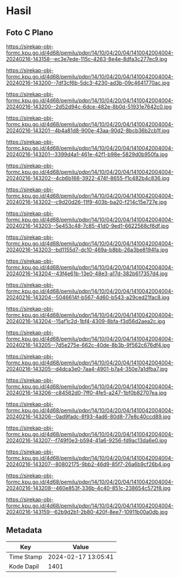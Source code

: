 # Hasil

## Foto C Plano

https://sirekap-obj-formc.kpu.go.id/4d68/pemilu/pdpr/14/10/04/20/04/1410042004004-20240216-143158--ec3e7ede-115c-4263-8e4e-8dfa3c277ec9.jpg

https://sirekap-obj-formc.kpu.go.id/4d68/pemilu/pdpr/14/10/04/20/04/1410042004004-20240216-143200--7df3cf6b-5dc3-4230-ad3b-09c4641770ac.jpg

https://sirekap-obj-formc.kpu.go.id/4d68/pemilu/pdpr/14/10/04/20/04/1410042004004-20240216-143200--2d52d94c-6dce-482e-8b0d-51931e7642c0.jpg

https://sirekap-obj-formc.kpu.go.id/4d68/pemilu/pdpr/14/10/04/20/04/1410042004004-20240216-143201--4b4a81d8-900e-43aa-90d2-8bcb36b2cb1f.jpg

https://sirekap-obj-formc.kpu.go.id/4d68/pemilu/pdpr/14/10/04/20/04/1410042004004-20240216-143201--3399d4a1-461e-42f1-b98e-5829d0b950fa.jpg

https://sirekap-obj-formc.kpu.go.id/4d68/pemilu/pdpr/14/10/04/20/04/1410042004004-20240216-143202--4cb6b168-3922-474f-8655-f1c482b4c836.jpg

https://sirekap-obj-formc.kpu.go.id/4d68/pemilu/pdpr/14/10/04/20/04/1410042004004-20240216-143202--c9d20d26-11f9-403b-ba20-f214c15e727e.jpg

https://sirekap-obj-formc.kpu.go.id/4d68/pemilu/pdpr/14/10/04/20/04/1410042004004-20240216-143203--5e453c48-7c85-41d0-9ed1-6622568cf6df.jpg

https://sirekap-obj-formc.kpu.go.id/4d68/pemilu/pdpr/14/10/04/20/04/1410042004004-20240216-143203--bd1155d7-dc10-469a-b8bb-26a3be8194fa.jpg

https://sirekap-obj-formc.kpu.go.id/4d68/pemilu/pdpr/14/10/04/20/04/1410042004004-20240216-143204--43f4e61b-13e0-48e3-a17d-382b617357d4.jpg

https://sirekap-obj-formc.kpu.go.id/4d68/pemilu/pdpr/14/10/04/20/04/1410042004004-20240216-143204--5046614f-b567-4d60-b543-a29ced21fac8.jpg

https://sirekap-obj-formc.kpu.go.id/4d68/pemilu/pdpr/14/10/04/20/04/1410042004004-20240216-143204--15af1c2d-1bf4-4309-8bfa-f3d56d2aea2c.jpg

https://sirekap-obj-formc.kpu.go.id/4d68/pemilu/pdpr/14/10/04/20/04/1410042004004-20240216-143205--7d5e275e-662c-40de-8b3b-9f562c676df4.jpg

https://sirekap-obj-formc.kpu.go.id/4d68/pemilu/pdpr/14/10/04/20/04/1410042004004-20240216-143205--d4dca3e0-7aa4-4901-b7a4-350e7a1dfba7.jpg

https://sirekap-obj-formc.kpu.go.id/4d68/pemilu/pdpr/14/10/04/20/04/1410042004004-20240216-143206--c84562d0-7ff0-4fe5-a247-1bf0b82707ea.jpg

https://sirekap-obj-formc.kpu.go.id/4d68/pemilu/pdpr/14/10/04/20/04/1410042004004-20240216-143206--0ad9fadc-8f93-4ad6-80d8-77e8c40ccd89.jpg

https://sirekap-obj-formc.kpu.go.id/4d68/pemilu/pdpr/14/10/04/20/04/1410042004004-20240216-143207--f749f0e3-b594-41a6-9256-fd9ac13da6e0.jpg

https://sirekap-obj-formc.kpu.go.id/4d68/pemilu/pdpr/14/10/04/20/04/1410042004004-20240216-143207--80802175-9bb2-46d9-85f7-26a6b9cf26b4.jpg

https://sirekap-obj-formc.kpu.go.id/4d68/pemilu/pdpr/14/10/04/20/04/1410042004004-20240216-143208--460e853f-336b-4c40-851c-238654c572f8.jpg

https://sirekap-obj-formc.kpu.go.id/4d68/pemilu/pdpr/14/10/04/20/04/1410042004004-20240216-143159--62b9d2b1-2b80-420f-8ee7-10911b00a0db.jpg


## Metadata

| Key        | Value               |
| ---------- | ------------------- |
| Time Stamp | 2024-02-17 13:05:41 |
| Kode Dapil | 1401                |



